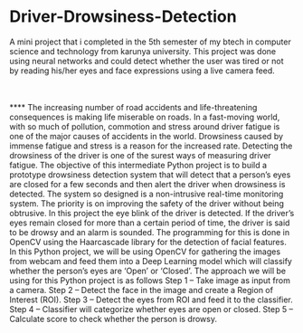 # Driver-Drowsiness-Detection
A mini project that i completed in the 5th semester of my btech in computer science and technology from karunya university. This project was done using neural networks and could detect whether the user was tired or not by reading his/her eyes and face expressions using a live camera feed.

<br>  
<br>  
****
The increasing number of road accidents and life-threatening consequences is making life miserable on roads. In a fast-moving world, with so much of pollution, commotion and stress around driver fatigue is one of the major causes of accidents in the world. Drowsiness caused by immense fatigue and stress is a reason for the increased rate. Detecting the drowsiness of the driver is one of the surest ways of measuring driver fatigue.
The objective of this intermediate Python project is to build a prototype drowsiness detection system that will detect that a person’s eyes are closed for a few seconds and then alert the driver when drowsiness is detected.
The system so designed is a non-intrusive real-time monitoring system. The priority is on improving the safety of the driver without being obtrusive. In this project the eye blink of the driver is detected. If the driver’s eyes remain closed for more than a certain period of time, the driver is said to be drowsy and an alarm is sounded.
The programming for this is done in OpenCV using the Haarcascade library for the detection of facial features.
In this Python project, we will be using OpenCV for gathering the images from webcam and feed them into a Deep Learning model which will classify whether the person’s eyes are ‘Open’ or ‘Closed’.
The approach we will be using for this Python project is as follows
Step 1 – Take image as input from a camera.
Step 2 – Detect the face in the image and create a Region of Interest (ROI).
Step 3 – Detect the eyes from ROI and feed it to the classifier.
Step 4 – Classifier will categorize whether eyes are open or closed.
Step 5 – Calculate score to check whether the person is drowsy.
